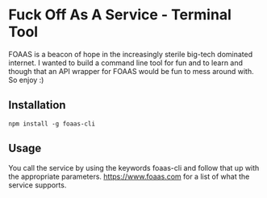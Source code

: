 
# Fuck Off As A Service - Terminal Tool
FOAAS is a beacon of hope in the increasingly sterile big-tech dominated internet. I wanted to build a command line tool for fun and to learn and though that an API wrapper for FOAAS would be fun to mess around with. So enjoy :)



## Installation

```
npm install -g foaas-cli
```

## Usage

You call the service by using the keywords foaas-cli and follow that up with the appropriate parameters. https://www.foaas.com for a list of what the service supports.
